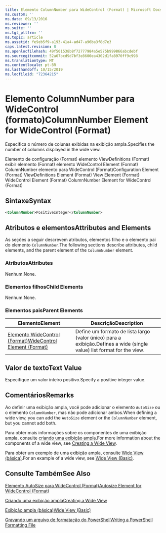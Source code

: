 ```yaml
---
title: Elemento ColumnNumber para WideControl (Format) | Microsoft Docs
ms.custom: ''
ms.date: 09/13/2016
ms.reviewer: ''
ms.suite: ''
ms.tgt_pltfrm: ''
ms.topic: article
ms.assetid: fe9eb5f9-a193-41a4-ad47-a96ba3f8d7e3
caps.latest.revision: 8
ms.openlocfilehash: 49f501538b8f72777984a5e575b999866abcdebf
ms.sourcegitcommit: 52a67bcd9d7bf3e8600ea4302d1fa8970ff9c998
ms.translationtype: MT
ms.contentlocale: pt-BR
ms.lasthandoff: 10/15/2019
ms.locfileid: "72364215"
---
```

# <a name="columnnumber-element-for-widecontrol-format"></a><span data-ttu-id="d283f-102">Elemento ColumnNumber para WideControl (formato)</span><span class="sxs-lookup"><span data-stu-id="d283f-102">ColumnNumber Element for WideControl (Format)</span></span>

<span data-ttu-id="d283f-103">Especifica o número de colunas exibidas na exibição ampla.</span><span class="sxs-lookup"><span data-stu-id="d283f-103">Specifies the number of columns displayed in the wide view.</span></span>

<span data-ttu-id="d283f-104">Elemento de configuração (Format) elemento ViewDefinitions (Format) exibir elemento (Format) elemento WideControl Element (Format) ColumnNumber elemento para WideControl (Format)</span><span class="sxs-lookup"><span data-stu-id="d283f-104">Configuration Element (Format) ViewDefinitions Element (Format) View Element (Format) WideControl Element (Format) ColumnNumber Element for WideControl (Format)</span></span>

## <a name="syntax"></a><span data-ttu-id="d283f-105">Sintaxe</span><span class="sxs-lookup"><span data-stu-id="d283f-105">Syntax</span></span>

```xml
<ColumnNumber>PositiveInteger</ColumnNumber>
```

## <a name="attributes-and-elements"></a><span data-ttu-id="d283f-106">Atributos e elementos</span><span class="sxs-lookup"><span data-stu-id="d283f-106">Attributes and Elements</span></span>

<span data-ttu-id="d283f-107">As seções a seguir descrevem atributos, elementos filho e o elemento pai do elemento `ColumnNumber`.</span><span class="sxs-lookup"><span data-stu-id="d283f-107">The following sections describe attributes, child elements, and the parent element of the `ColumnNumber` element.</span></span>

### <a name="attributes"></a><span data-ttu-id="d283f-108">Atributos</span><span class="sxs-lookup"><span data-stu-id="d283f-108">Attributes</span></span>

<span data-ttu-id="d283f-109">Nenhum.</span><span class="sxs-lookup"><span data-stu-id="d283f-109">None.</span></span>

### <a name="child-elements"></a><span data-ttu-id="d283f-110">Elementos filhos</span><span class="sxs-lookup"><span data-stu-id="d283f-110">Child Elements</span></span>

<span data-ttu-id="d283f-111">Nenhum.</span><span class="sxs-lookup"><span data-stu-id="d283f-111">None.</span></span>

### <a name="parent-elements"></a><span data-ttu-id="d283f-112">Elementos pais</span><span class="sxs-lookup"><span data-stu-id="d283f-112">Parent Elements</span></span>

|<span data-ttu-id="d283f-113">Elemento</span><span class="sxs-lookup"><span data-stu-id="d283f-113">Element</span></span>|<span data-ttu-id="d283f-114">Descrição</span><span class="sxs-lookup"><span data-stu-id="d283f-114">Description</span></span>|
|-------------|-----------------|
|[<span data-ttu-id="d283f-115">Elemento WideControl (Format)</span><span class="sxs-lookup"><span data-stu-id="d283f-115">WideControl Element (Format)</span></span>](./widecontrol-element-format.md)|<span data-ttu-id="d283f-116">Define um formato de lista largo (valor único) para a exibição.</span><span class="sxs-lookup"><span data-stu-id="d283f-116">Defines a wide (single value) list format for the view.</span></span>|

## <a name="text-value"></a><span data-ttu-id="d283f-117">Valor de texto</span><span class="sxs-lookup"><span data-stu-id="d283f-117">Text Value</span></span>

<span data-ttu-id="d283f-118">Especifique um valor inteiro positivo.</span><span class="sxs-lookup"><span data-stu-id="d283f-118">Specify a positive integer value.</span></span>

## <a name="remarks"></a><span data-ttu-id="d283f-119">Comentários</span><span class="sxs-lookup"><span data-stu-id="d283f-119">Remarks</span></span>

<span data-ttu-id="d283f-120">Ao definir uma exibição ampla, você pode adicionar o elemento `AutoSize` ou o elemento `ColumnNumber`, mas não pode adicionar ambos.</span><span class="sxs-lookup"><span data-stu-id="d283f-120">When defining a wide view, you can add the `AutoSize` element or the `ColumnNumber` element, but you cannot add both.</span></span>

<span data-ttu-id="d283f-121">Para obter mais informações sobre os componentes de uma exibição ampla, consulte [criando uma exibição ampla](./creating-a-wide-view.md).</span><span class="sxs-lookup"><span data-stu-id="d283f-121">For more information about the components of a wide view, see [Creating a Wide View](./creating-a-wide-view.md).</span></span>

<span data-ttu-id="d283f-122">Para obter um exemplo de uma exibição ampla, consulte [Wide View (básica)](./wide-view-basic.md).</span><span class="sxs-lookup"><span data-stu-id="d283f-122">For an example of a wide view, see [Wide View (Basic)](./wide-view-basic.md).</span></span>

## <a name="see-also"></a><span data-ttu-id="d283f-123">Consulte Também</span><span class="sxs-lookup"><span data-stu-id="d283f-123">See Also</span></span>

[<span data-ttu-id="d283f-124">Elemento AutoSize para WideControl (Format)</span><span class="sxs-lookup"><span data-stu-id="d283f-124">Autosize Element for WideControl (Format)</span></span>](./autosize-element-for-widecontrol-format.md)

[<span data-ttu-id="d283f-125">Criando uma exibição ampla</span><span class="sxs-lookup"><span data-stu-id="d283f-125">Creating a Wide View</span></span>](./creating-a-wide-view.md)

[<span data-ttu-id="d283f-126">Exibição ampla (básica)</span><span class="sxs-lookup"><span data-stu-id="d283f-126">Wide View (Basic)</span></span>](./wide-view-basic.md)

[<span data-ttu-id="d283f-127">Gravando um arquivo de formatação do PowerShell</span><span class="sxs-lookup"><span data-stu-id="d283f-127">Writing a PowerShell Formatting File</span></span>](./writing-a-powershell-formatting-file.md)
